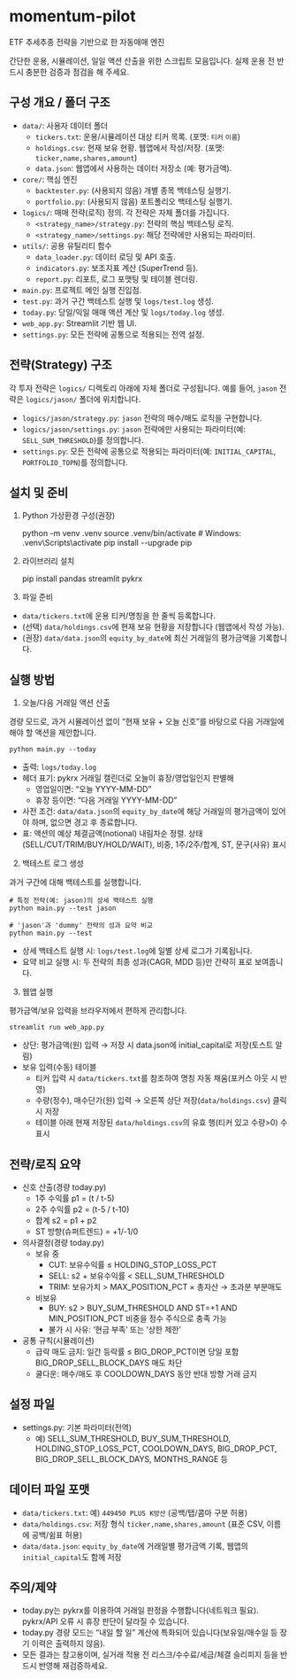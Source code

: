 # momentum-pilot
ETF 추세추종 전략을 기반으로 한 자동매매 엔진


간단한 운용, 시뮬레이션, 일일 액션 산출을 위한 스크립트 모음입니다. 실제 운용 전 반드시 충분한 검증과 점검을 해 주세요.

구성 개요 / 폴더 구조
---------------------

- `data/`: 사용자 데이터 폴더
  - `tickers.txt`: 운용/시뮬레이션 대상 티커 목록. (포맷: `티커` `이름`)
  - `holdings.csv`: 현재 보유 현황. 웹앱에서 작성/저장. (포맷: `ticker,name,shares,amount`)
  - `data.json`: 웹앱에서 사용하는 데이터 저장소 (예: 평가금액).
- `core/`: 핵심 엔진
  - `backtester.py`: (사용되지 않음) 개별 종목 백테스팅 실행기.
  - `portfolio.py`: (사용되지 않음) 포트폴리오 백테스팅 실행기.
- `logics/`: 매매 전략(로직) 정의. 각 전략은 자체 폴더를 가집니다.
  - `<strategy_name>/strategy.py`: 전략의 핵심 백테스팅 로직.
  - `<strategy_name>/settings.py`: 해당 전략에만 사용되는 파라미터.
- `utils/`: 공용 유틸리티 함수
  - `data_loader.py`: 데이터 로딩 및 API 호출.
  - `indicators.py`: 보조지표 계산 (SuperTrend 등).
  - `report.py`: 리포트, 로그 포맷팅 및 테이블 렌더링.
- `main.py`: 프로젝트 메인 실행 진입점.
- `test.py`: 과거 구간 백테스트 실행 및 `logs/test.log` 생성.
- `today.py`: 당일/익일 매매 액션 계산 및 `logs/today.log` 생성.
- `web_app.py`: Streamlit 기반 웹 UI.
- `settings.py`: 모든 전략에 공통으로 적용되는 전역 설정.

전략(Strategy) 구조
-------------------

각 투자 전략은 `logics/` 디렉토리 아래에 자체 폴더로 구성됩니다. 예를 들어, `jason` 전략은 `logics/jason/` 폴더에 위치합니다.
- `logics/jason/strategy.py`: `jason` 전략의 매수/매도 로직을 구현합니다.
- `logics/jason/settings.py`: `jason` 전략에만 사용되는 파라미터(예: `SELL_SUM_THRESHOLD`)를 정의합니다.
- `settings.py`: 모든 전략에 공통으로 적용되는 파라미터(예: `INITIAL_CAPITAL`, `PORTFOLIO_TOPN`)를 정의합니다.

설치 및 준비
------------

1) Python 가상환경 구성(권장)

    python -m venv .venv
    source .venv/bin/activate  # Windows: .venv\Scripts\activate
    pip install --upgrade pip

2) 라이브러리 설치

    pip install pandas streamlit pykrx

3) 파일 준비

- `data/tickers.txt`에 운용 티커/명칭을 한 줄씩 등록합니다.
- (선택) `data/holdings.csv`에 현재 보유 현황을 저장합니다 (웹앱에서 작성 가능).
- (권장) `data/data.json`의 `equity_by_date`에 최신 거래일의 평가금액을 기록합니다.

실행 방법
--------

1) 오늘/다음 거래일 액션 산출

경량 모드로, 과거 시뮬레이션 없이 “현재 보유 + 오늘 신호”를 바탕으로 다음 거래일에 해야 할 액션을 제안합니다.

    python main.py --today

- 출력: `logs/today.log`
- 헤더 표기: pykrx 거래일 캘린더로 오늘이 휴장/영업일인지 판별해
  - 영업일이면: “오늘 YYYY-MM-DD”
  - 휴장 등이면: “다음 거래일 YYYY-MM-DD”
- 사전 조건: `data/data.json`의 `equity_by_date`에 해당 거래일의 평가금액이 있어야 하며, 없으면 경고 후 종료합니다.
- 표: 액션의 예상 체결금액(notional) 내림차순 정렬. 상태(SELL/CUT/TRIM/BUY/HOLD/WAIT), 비중, 1주/2주/합계, ST, 문구(사유) 표시

2) 백테스트 로그 생성
 
과거 구간에 대해 백테스트를 실행합니다.

    # 특정 전략(예: jason)의 상세 백테스트 실행
    python main.py --test jason

    # 'jason'과 'dummy' 전략의 성과 요약 비교
    python main.py --test

- 상세 백테스트 실행 시: `logs/test.log`에 일별 상세 로그가 기록됩니다.
- 요약 비교 실행 시: 두 전략의 최종 성과(CAGR, MDD 등)만 간략히 표로 보여줍니다.

3) 웹앱 실행

평가금액/보유 입력을 브라우저에서 편하게 관리합니다.

    streamlit run web_app.py

- 상단: 평가금액(원) 입력 → 저장 시 data.json에 initial_capital로 저장(토스트 알림)
- 보유 입력(수동) 테이블
  - 티커 입력 시 `data/tickers.txt`를 참조하여 명칭 자동 채움(포커스 아웃 시 반영)
  - 수량(정수), 매수단가(원) 입력 → 오른쪽 상단 저장(`data/holdings.csv`) 클릭 시 저장
  - 테이블 아래 현재 저장된 `data/holdings.csv`의 유효 행(티커 있고 수량>0) 수 표시

전략/로직 요약
-------------

- 신호 산출(경량 today.py)
  - 1주 수익률 p1 = (t / t-5)
  - 2주 수익률 p2 = (t-5 / t-10)
  - 합계 s2 = p1 + p2
  - ST 방향(슈퍼트렌드) = +1/-1/0
- 의사결정(경량 today.py)
  - 보유 중
    - CUT: 보유수익률 ≤ HOLDING_STOP_LOSS_PCT
    - SELL: s2 + 보유수익률 < SELL_SUM_THRESHOLD
    - TRIM: 보유가치 > MAX_POSITION_PCT × 총자산 → 초과분 부분매도
  - 비보유
    - BUY: s2 > BUY_SUM_THRESHOLD AND ST=+1 AND MIN_POSITION_PCT 비중을 정수 주식으로 충족 가능
    - 불가 시 사유: ‘현금 부족’ 또는 ‘상한 제한’
- 공통 규칙(시뮬레이션)
  - 급락 매도 금지: 일간 등락률 ≤ BIG_DROP_PCT이면 당일 포함 BIG_DROP_SELL_BLOCK_DAYS 매도 차단
  - 쿨다운: 매수/매도 후 COOLDOWN_DAYS 동안 반대 방향 거래 금지

설정 파일
--------

- settings.py: 기본 파라미터(전역)
  - 예) SELL_SUM_THRESHOLD, BUY_SUM_THRESHOLD, HOLDING_STOP_LOSS_PCT, COOLDOWN_DAYS, BIG_DROP_PCT, BIG_DROP_SELL_BLOCK_DAYS, MONTHS_RANGE 등

데이터 파일 포맷
--------------

- `data/tickers.txt`: 예) `449450 PLUS K방산` (공백/탭/콤마 구분 허용)
- `data/holdings.csv`: 저장 형식 `ticker,name,shares,amount` (표준 CSV, 이름에 공백/쉼표 허용)
- `data/data.json`: `equity_by_date`에 거래일별 평가금액 기록, 웹앱의 `initial_capital`도 함께 저장

주의/제약
--------

- today.py는 pykrx를 이용하여 거래일 판정을 수행합니다(네트워크 필요). pykrx/API 오류 시 휴장 판단이 달라질 수 있습니다.
- today.py 경량 모드는 “내일 할 일” 계산에 특화되어 있습니다(보유일/매수일 등 장기 이력은 출력하지 않음).
- 모든 결과는 참고용이며, 실거래 적용 전 리스크/수수료/세금/체결 슬리피지 등을 반드시 반영해 재검증하세요.
